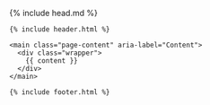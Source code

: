 <!DOCTYPE html>
<html lang="{{ page.lang | default: site.lang | default: "en" }}">

  {% include head.md %}

  <body>

    {% include header.html %}

    <main class="page-content" aria-label="Content">
      <div class="wrapper">
        {{ content }}
      </div>
    </main>

    {% include footer.html %}

  </body>

</html>
